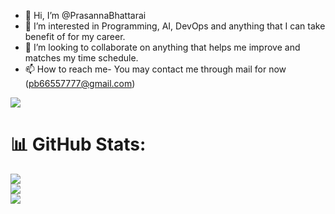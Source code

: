 - 👋 Hi, I’m @PrasannaBhattarai
- 👀 I’m interested in Programming, AI, DevOps and anything that I can take benefit of for my career.
- 💞️ I’m looking to collaborate on anything that helps me improve and matches my time schedule.
- 📫 How to reach me- You may contact me through mail for now (pb66557777@gmail.com)<br/>
 
![](https://komarev.com/ghpvc/?username=PrasannaBhattarai&color=orange)


# 📊 GitHub Stats:
![](https://github-readme-stats.vercel.app/api/top-langs/?username=PrasannaBhattarai&theme=dark&hide_border=false&include_all_commits=true&count_private=true&layout=compact)
<br/>
![](https://github-readme-stats.vercel.app/api?username=PrasannaBhattarai&theme=dark&hide_border=false&include_all_commits=true&count_private=true)<br/>
![](https://github-readme-streak-stats.herokuapp.com/?user=PrasannaBhattarai&theme=dark&hide_border=false)<br/>
